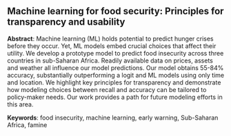 ## Machine learning for food security: Principles for transparency and usability

**Abstract**: Machine learning (ML) holds potential to predict hunger crises before they occur.  Yet, ML models embed crucial choices that affect their utility.  We develop a prototype model to predict food insecurity across three countries in sub-Saharan Africa.  Readily available data on prices, assets and weather all influence our model predictions.  Our model obtains 55-84% accuracy, substantially outperforming a logit and ML models using only time and location.  We highlight key principles for transparency and demonstrate how modeling choices between recall and accuracy can be tailored to policy-maker needs.  Our work provides a path for future modeling efforts in this area.
 
**Keywords**: food insecurity, machine learning, early warning, Sub-Saharan Africa, famine
